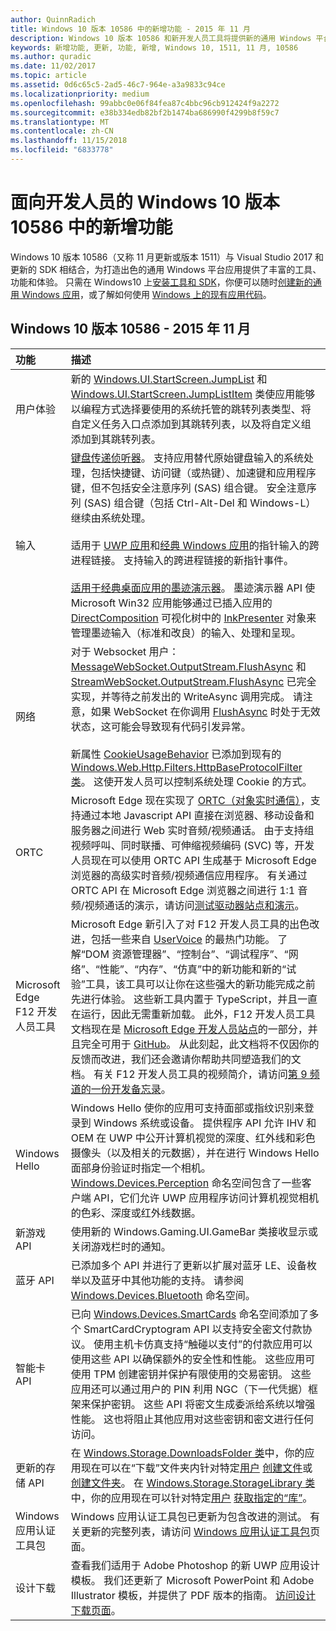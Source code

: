 ```yaml
---
author: QuinnRadich
title: Windows 10 版本 10586 中的新增功能 - 2015 年 11 月
description: Windows 10 版本 10586 和新开发人员工具将提供新的通用 Windows 平台支持的工具、功能和体验。
keywords: 新增功能, 更新, 功能, 新增, Windows 10, 1511, 11 月, 10586
ms.author: quradic
ms.date: 11/02/2017
ms.topic: article
ms.assetid: 0d6c65c5-2ad5-46c7-964e-a3a9833c94ce
ms.localizationpriority: medium
ms.openlocfilehash: 99abbc0e06f84fea87c4bbc96cb912424f9a2272
ms.sourcegitcommit: e38b334edb82bf2b1474ba686990f4299b8f59c7
ms.translationtype: MT
ms.contentlocale: zh-CN
ms.lasthandoff: 11/15/2018
ms.locfileid: "6833778"
---
```

# <a name="whats-new-in-windows-10-for-developers-build-10586"></a>面向开发人员的 Windows 10 版本 10586 中的新增功能

Windows 10 版本 10586（又称 11 月更新或版本 1511）与 Visual Studio 2017 和更新的 SDK 相结合，为打造出色的通用 Windows 平台应用提供了丰富的工具、功能和体验。 只需在 Windows10 上[安装工具和 SDK](http://go.microsoft.com/fwlink/?LinkId=821431)，你便可以随时[创建新的通用 Windows 应用](../get-started/create-uwp-apps.md)，或了解如何使用 [Windows 上的现有应用代码](../porting/index.md)。

## <a name="windows-10-build-10586---november-2015"></a>Windows 10 版本 10586 - 2015 年 11 月

功能 | 描述
 :---- | :----
 用户体验 | 新的 [Windows.UI.StartScreen.JumpList](https://msdn.microsoft.com/library/windows/apps/windows.ui.startscreen.aspx) 和 [Windows.UI.StartScreen.JumpListItem](https://msdn.microsoft.com/library/windows/apps/windows.ui.startscreen.aspx) 类使应用能够以编程方式选择要使用的系统托管的跳转列表类型、将自定义任务入口点添加到其跳转列表，以及将自定义组添加到其跳转列表。
 输入 | [键盘传递侦听器](https://msdn.microsoft.com/library/windows/apps/windows.ui.input.keyboarddeliveryinterceptor.aspx)。 支持应用替代原始键盘输入的系统处理，包括快捷键、访问键（或热键）、加速键和应用程序键，但不包括安全注意序列 (SAS) 组合键。 安全注意序列 (SAS) 组合键（包括 Ctrl-Alt-Del 和 Windows-L）继续由系统处理。 <br /><br />适用于 [UWP 应用](https://msdn.microsoft.com/library/windows/apps/windows.ui.core.corewindow.aspx)和[经典 Windows 应用](https://msdn.microsoft.com/library/windows/desktop/hh454903(v=vs.85).aspx)的指针输入的跨进程链接。 支持输入的跨进程链接的新指针事件。 <br /><br />[适用于经典桌面应用的墨迹演示器](https://msdn.microsoft.com/library/windows/desktop/mt622165(v=vs.85).aspx)。 墨迹演示器 API 使 Microsoft Win32 应用能够通过已插入应用的 [DirectComposition](https://msdn.microsoft.com/library/windows/desktop/hh437371(v=vs.85).aspx) 可视化树中的 [InkPresenter](https://msdn.microsoft.com/library/windows/desktop/windows.ui.input.inking.inkpresenter.aspx) 对象来管理墨迹输入（标准和改良）的输入、处理和呈现。
网络 | 对于 Websocket 用户：[MessageWebSocket.OutputStream.FlushAsync](https://msdn.microsoft.com/library/windows/apps/windows.storage.streams.datawriter.flushasync.aspx) 和 [StreamWebSocket.OutputStream.FlushAsync](https://msdn.microsoft.com/library/windows/apps/windows.storage.streams.datawriter.flushasync.aspx) 已完全实现，并等待之前发出的 WriteAsync 调用完成。 请注意，如果 WebSocket 在你调用 [FlushAsync](https://msdn.microsoft.com/library/windows/apps/windows.storage.streams.datawriter.flushasync.aspx) 时处于无效状态，这可能会导致现有代码引发异常。 <br /><br />新属性 [CookieUsageBehavior](https://msdn.microsoft.com/library/windows/apps/windows.web.http.filters.httpbaseprotocolfilter.aspx) 已添加到现有的 [Windows.Web.Http.Filters.HttpBaseProtocolFilter 类](https://msdn.microsoft.com/library/windows/apps/windows.web.http.filters.httpbaseprotocolfilter.aspx)。 这使开发人员可以控制系统处理 Cookie 的方式。
ORTC | Microsoft Edge 现在实现了 [ORTC（对象实时通信）](https://msdn.microsoft.com/library/mt433097(v=vs.85).aspx)，支持通过本地 Javascript API 直接在浏览器、移动设备和服务器之间进行 Web 实时音频/视频通话。 由于支持组视频呼叫、同时联播、可伸缩视频编码 (SVC) 等，开发人员现在可以使用 ORTC API 生成基于 Microsoft Edge 浏览器的高级实时音频/视频通信应用程序。 有关通过 ORTC API 在 Microsoft Edge 浏览器之间进行 1:1 音频/视频通话的演示，请访问[测试驱动器站点和演示](https://developer.microsoft.com/microsoft-edge/testdrive/demos/ortcdemo/)。
Microsoft Edge F12 开发人员工具 | Microsoft Edge 新引入了对 F12 开发人员工具的出色改进，包括一些来自 [UserVoice](https://wpdev.uservoice.com/forums/257854-microsoft-edge-developer) 的最热门功能。 了解“DOM 资源管理器”、“控制台”、“调试程序”、“网络”、“性能”、“内存”、“仿真”中的新功能和新的“试验”工具，该工具可以让你在这些强大的新功能完成之前先进行体验。 这些新工具内置于 TypeScript，并且一直在运行，因此无需重新加载。 此外，F12 开发人员工具文档现在是 [Microsoft Edge 开发人员站点](https://developer.microsoft.com/microsoft-edge/)的一部分，并且完全可用于 [GitHub](https://github.com/MicrosoftEdge/MicrosoftEdge-Documentation)。 从此刻起，此文档将不仅因你的反馈而改进，我们还会邀请你帮助共同塑造我们的文档。 有关 F12 开发人员工具的视频简介，请访问[第 9 频道的一份开发备忘录](https://channel9.msdn.com/Blogs/One-Dev-Minute/Microsoft-Edge-F12-tools)。
Windows Hello | Windows Hello 使你的应用可支持面部或指纹识别来登录到 Windows 系统或设备。 提供程序 API 允许 IHV 和 OEM 在 UWP 中公开计算机视觉的深度、红外线和彩色摄像头（以及相关的元数据），并在进行 Windows Hello 面部身份验证时指定一个相机。 [Windows.Devices.Perception](https://msdn.microsoft.com/library/windows/apps/windows.devices.perception.aspx) 命名空间包含了一些客户端 API，它们允许 UWP 应用程序访问计算机视觉相机的色彩、深度或红外线数据。
新游戏 API | 使用新的 Windows.Gaming.UI.GameBar 类接收显示或关闭游戏栏时的通知。
蓝牙 API | 已添加多个 API 并进行了更新以扩展对蓝牙 LE、设备枚举以及蓝牙中其他功能的支持。 请参阅 [Windows.Devices.Bluetooth](https://msdn.microsoft.com/library/windows/apps/windows.devices.bluetooth.aspx) 命名空间。
智能卡 API | 已向 [Windows.Devices.SmartCards](https://msdn.microsoft.com/library/windows/apps/windows.devices.smartcards.aspx) 命名空间添加了多个 SmartCardCryptogram API 以支持安全密文付款协议。 使用主机卡仿真支持“触碰以支付”的付款应用可以使用这些 API 以确保额外的安全性和性能。 这些应用可使用 TPM 创建密钥并保护有限使用的交易密钥。 这些应用还可以通过用户的 PIN 利用 NGC（下一代凭据）框架来保护密钥。 这些 API 将密文生成委派给系统以增强性能。 这也将阻止其他应用对这些密钥和密文进行任何访问。
更新的存储 API | 在 [Windows.Storage.DownloadsFolder 类](https://msdn.microsoft.com/library/windows/apps/windows.storage.downloadsfolder.aspx)中，你的应用现在可以在“下载”文件夹内针对特定[用户](https://msdn.microsoft.com/library/windows/apps/windows.system.user.aspx) [创建文件](https://msdn.microsoft.com/library/windows/apps/windows.storage.downloadsfolder.createfileforuserasync.aspx)或[创建文件夹](https://msdn.microsoft.com/library/windows/apps/windows.storage.downloadsfolder.createfolderforuserasync.aspx)。 在 [Windows.Storage.StorageLibrary 类](https://msdn.microsoft.com/library/windows/apps/windows.storage.storagelibrary.aspx)中，你的应用现在可以针对特定[用户](https://msdn.microsoft.com/library/windows/apps/windows.system.user.aspx) [获取指定的“库”](https://msdn.microsoft.com/library/windows/apps/windows.storage.storagelibrary.getlibraryforuserasync.aspx)。
Windows 应用认证工具包 | Windows 应用认证工具包已更新为包含改进的测试。 有关更新的完整列表，请访问 [Windows 应用认证工具包](https://developer.microsoft.com/windows/develop/app-certification-kit)页面。
设计下载 | 查看我们适用于 Adobe Photoshop 的新 UWP 应用设计模板。 我们还更新了 Microsoft PowerPoint 和 Adobe Illustrator 模板，并提供了 PDF 版本的指南。 [访问设计下载页面](https://developer.microsoft.com/windows/design/assets)。